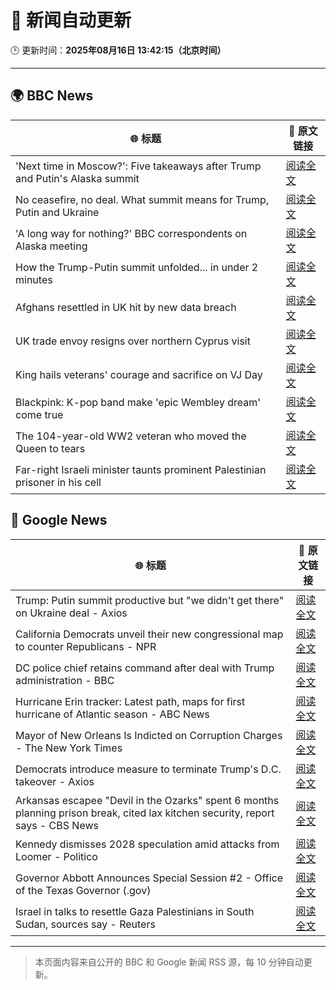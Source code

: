 # 🧠 新闻自动更新

🕒 更新时间：**2025年08月16日 13:42:15（北京时间）**

---

## 🌍 BBC News

| 🌐 标题 | 🔗 原文链接 |
|--------|-------------|
| 'Next time in Moscow?': Five takeaways after Trump and Putin's Alaska summit | [阅读全文](https://www.bbc.com/news/articles/c4gj9er0x0zo?at_medium=RSS&at_campaign=rss) |
| No ceasefire, no deal. What summit means for Trump, Putin and Ukraine | [阅读全文](https://www.bbc.com/news/articles/clyvd3gkg1po?at_medium=RSS&at_campaign=rss) |
| 'A long way for nothing?' BBC correspondents on Alaska meeting | [阅读全文](https://www.bbc.com/news/videos/c707rnvrxe2o?at_medium=RSS&at_campaign=rss) |
| How the Trump-Putin summit unfolded... in under 2 minutes | [阅读全文](https://www.bbc.com/news/videos/c62wdzlnv1do?at_medium=RSS&at_campaign=rss) |
| Afghans resettled in UK hit by new data breach | [阅读全文](https://www.bbc.com/news/articles/ce87nyr3evro?at_medium=RSS&at_campaign=rss) |
| UK trade envoy resigns over northern Cyprus visit | [阅读全文](https://www.bbc.com/news/articles/c0j9ezpgq8qo?at_medium=RSS&at_campaign=rss) |
| King hails veterans' courage and sacrifice on VJ Day | [阅读全文](https://www.bbc.com/news/articles/c5y0lnzpqjgo?at_medium=RSS&at_campaign=rss) |
| Blackpink: K-pop band make 'epic Wembley dream' come true | [阅读全文](https://www.bbc.com/news/articles/c36jz730114o?at_medium=RSS&at_campaign=rss) |
| The 104-year-old WW2 veteran who moved the Queen to tears | [阅读全文](https://www.bbc.com/news/articles/c1kzwwk30wro?at_medium=RSS&at_campaign=rss) |
| Far-right Israeli minister taunts prominent Palestinian prisoner in his cell | [阅读全文](https://www.bbc.com/news/articles/cqxg3xg8xyyo?at_medium=RSS&at_campaign=rss) |

## 📰 Google News

| 🌐 标题 | 🔗 原文链接 |
|--------|-------------|
| Trump: Putin summit productive but "we didn't get there" on Ukraine deal - Axios | [阅读全文](https://news.google.com/rss/articles/CBMid0FVX3lxTFB0cXYwRk5TMmY5VEVCdnhRNTBwYlRJRzQ5NDh3NEF4U19uTm5iSFlfUHRNUlozb0VXb3l2bXFBa0RveVcway1LSTVjQUNqZGNMak5xTk1jckFQQlMtTjdpd2hqcW9JM2k2aEEwUHJKRG5Gejhoa0c4?oc=5) |
| California Democrats unveil their new congressional map to counter Republicans - NPR | [阅读全文](https://news.google.com/rss/articles/CBMikgFBVV95cUxOajEzSzUyQ2xMekVDVXpXVnduNjBCYy02RE5KbWtoYXVJcUFZbE04RDFGQ1JEZmFGTklsVWxzSFBCLTF0QTk5LWlvcmZEWmhGN2Y0YzlXRGd6WjloWXdZcl8tQXhIRXBIeFBHdHVfTXBDZk5ueS1WVDVpUEJDR1pOM1ZrTkttUnotTlBMVUEtRlh4UQ?oc=5) |
| DC police chief retains command after deal with Trump administration - BBC | [阅读全文](https://news.google.com/rss/articles/CBMiWkFVX3lxTE0yY1h3dW9EVXlFOHBuOTF3VVRGeE1TbFFpOHJyWWs3TGUwY2dvQ1I3dFRNLXRvdHVYTER2N3cwVHhiVkJ5R0tBMEFTMThBZHZXaDQ2YldJc3hGQdIBX0FVX3lxTE9neTROQlQxMnBDZjUyb1l1NVZZQnpiOGpvaEFYdVlyak5Hb2ZRYS1VWWlybXZ6Ykh1amVxTXNubjhfYlRCTFNXVmdjMlc3VG96RUtUTTQtRFczSC1Ea3Rj?oc=5) |
| Hurricane Erin tracker: Latest path, maps for first hurricane of Atlantic season - ABC News | [阅读全文](https://news.google.com/rss/articles/CBMiqAFBVV95cUxPLU5nODRNcmFlTWxHRW5SRUpCbzNmS0drbW14QmpYaUFOTjBHS1NocWpmbEI4X3AyMkdjTEw0T3hOTHBlaGs2VU8yYllwREgwaVJhVmNPNzJySmp3NkozRUN0TGFwR2NwOXNKU2FuMjhGeHd6b3NvZHc4OEVhdmFCbnJNa3Vqa0ZtQjUybzFRX3dpVFp0VmQzT0xoTG5lSUJ6Z2dpZGk1bTjSAa4BQVVfeXFMUFZHdnVfamxpQUlUUk4wUkJmQ0hmU2pGNGVKS0lfSW5YWjhVUHZLTjd4M19zLTUyU3ppT0ctejItZ0xhbDVoc3lCcm9DeEo0cDBvdDRIeW52NUNLQkoxaXBLNzZmN0pxTEtiSzBYMUNwd242ZjJtanB4MHhxb3JqTDA1NVBSSGFqZW53bWpWODZ0Mm5XSjRBOUxUcndqVmZUdHVzX2M2ZGM4Q2xseERR?oc=5) |
| Mayor of New Orleans Is Indicted on Corruption Charges - The New York Times | [阅读全文](https://news.google.com/rss/articles/CBMie0FVX3lxTE9QNDVmbk5NWFE4aWZ3ZmZfbVByQ0xjTWlMc0tXT0ZxcUN4OXhHbGFxWkEtYy1IXzl1ZXcwY09yOXRUc3NqM0JveG8tTVByM0FkcHRodG5VNnFnaDJRcGUxR21VMGdHeVI4VUJjSDJhd2dxSEFEOGRKYlcxSQ?oc=5) |
| Democrats introduce measure to terminate Trump's D.C. takeover - Axios | [阅读全文](https://news.google.com/rss/articles/CBMiiAFBVV95cUxPeG9IaE92MlZ1d29Jakt6UWVUVWVIeXM0Y1BHNmFyaFpfYzBZd1laWkg4LVFGejRvaG9uVjhZemR5ZDV0UXh4ZE5NMnoyVXd4S1R2YlFWMUJpNEJLOU43VzFyYUw1THB3cjdJcXc4dXFKQlNqZU9ta2kxZG5jSDBVbmVPaXBsZ3pO?oc=5) |
| Arkansas escapee "Devil in the Ozarks" spent 6 months planning prison break, cited lax kitchen security, report says - CBS News | [阅读全文](https://news.google.com/rss/articles/CBMimAFBVV95cUxOUDFSMHJ4X0M2SlZtRm5kNFJTQXptb2pPZ0xWRHd0UGxSalRaWnVsd0QwQkZGRW1iOXg3MnpNOFBqUnJSMWFyV1kxNjFhcUU2bEZuX245ZFFHRkFremhoM3d4YkR3YVFJcnNRLU5JNHN2TDVoVk5qeVMxY2QxU05VekRXSXBQODlQVlBCNlpTSjJlcU5SZGc3atIBngFBVV95cUxQZ3pQRndkX1VjUWJzZ0pBNWVDUlhLODVxdHhFTnpscE1hRXdlRDNmY1AwdXh6TjNicFcxRTJWTjUtd09JQ3JXTVJpdHVncUdNNWlNZm1vVjRRcFlrZnJmZTVfOUluZVZyUGpOdjBYT3ppR0xpdUZYOURfbDhxTzQwNU85YUdNQTdoVllxVG9Db3VaYkc4Y2VfUWpDeUM4Zw?oc=5) |
| Kennedy dismisses 2028 speculation amid attacks from Loomer - Politico | [阅读全文](https://news.google.com/rss/articles/CBMiekFVX3lxTE93Rkc1QUpQVkFiYnpQN2xWLWQzWTFWbFVVaDRuaUVORWpwcVpuREJEZWJEclNYeldLampoVnMwZ3JvMC05eC0yOE02SE1zbVA2WWVvc1FNTnE5a3NrSnQ1eDNJSURiQ1hSbzJ4WWNfNkswaGtMdW1aVTBR?oc=5) |
| Governor Abbott Announces Special Session #2 - Office of the Texas Governor (.gov) | [阅读全文](https://news.google.com/rss/articles/CBMigAFBVV95cUxPMm9zNlVfOGZaRndKbnhTUHVqUUdwRml0cHh3ZXFXSnY0U2FGTEVHMDhSR25CTkYtTFMzbWl1Z1ZmdTRmWEh0RmdFOWRmR1R3TEVrU0xCVklmRXRXQUYzMVJjUTZrWF9ER0hTUTlxN3luUUFsQmV0aGtVQWNGN3RORw?oc=5) |
| Israel in talks to resettle Gaza Palestinians in South Sudan, sources say - Reuters | [阅读全文](https://news.google.com/rss/articles/CBMiuAFBVV95cUxQZUNVVi1sd1I2YjZVVnMyUGYxTEJKendXWGIwRG9aRmhLZ3h5aWs3SnU5eEowUE5xUVk2ajVHUWZpOWJzTGZQeTF2UERHYUtNc19mUlcyOGM2VXRlQVJJN001Y1gtVll3VU9xRHJ2bkZQc2FtUU1SRU9hVWU2Y2w3MnJuSVRRSmFWVk0xaDVsaWNpQWdjVTg4TEEyX0VCVl9OVmg5cFpWRDhGNlgxdVpobE9OS0stM1ZL?oc=5) |

---
> 本页面内容来自公开的 BBC 和 Google 新闻 RSS 源，每 10 分钟自动更新。